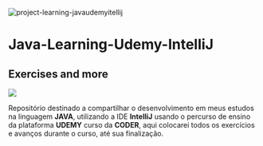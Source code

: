 ![project-learning-javaudemyitellij](https://user-images.githubusercontent.com/105193525/196832140-84ce0b42-54d8-4a21-ac27-6bdce3d5abcd.png)

<h1 aling="center"> Java-Learning-Udemy-IntelliJ </h1>
<h2 aling="center"> Exercises and more </h2>
<p aling="center">
<img src="http://img.shields.io/static/v1?label=STATUS&message=EM%20DESENVOLVIMENTO&color=GREEN&style=for-the-badge"/>
</p>

Repositório destinado a compartilhar o desenvolvimento em meus estudos na linguagem **JAVA**, utilizando a IDE **IntelliJ** usando o percurso de ensino da plataforma **UDEMY** curso da **CODER**, aqui colocarei todos os exercícios e avanços durante o curso, até sua finalização.


